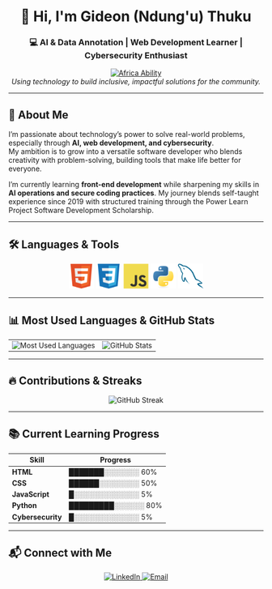 <h1 align="center">👋 Hi, I'm Gideon (Ndung'u) Thuku</h1>
<h3 align="center">💻 AI & Data Annotation | Web Development Learner | Cybersecurity Enthusiast</h3>

<p align="center">
  <a href="https://www.africaability.org" target="_blank"><img src="https://img.shields.io/badge/AfricaAbility.org-%23DC5100?style=for-the-badge&logo=google-chrome&logoColor=white" alt="Africa Ability"></a>
  <br>
  <em>Using technology to build inclusive, impactful solutions for the community.</em>
</p>

---

## 🚀 About Me  

I’m passionate about technology’s power to solve real-world problems, especially through **AI, web development, and cybersecurity**.  
My ambition is to grow into a versatile software developer who blends creativity with problem-solving, building tools that make life better for everyone.  

I’m currently learning **front-end development** while sharpening my skills in **AI operations and secure coding practices**. My journey blends self-taught experience since 2019 with structured training through the Power Learn Project Software Development Scholarship.

---

## 🛠 Languages & Tools  

<p align="center">
  <img src="https://raw.githubusercontent.com/devicons/devicon/master/icons/html5/html5-original.svg" width="50" alt="HTML5"/>
  <img src="https://raw.githubusercontent.com/devicons/devicon/master/icons/css3/css3-original.svg" width="50" alt="CSS3"/>
  <img src="https://raw.githubusercontent.com/devicons/devicon/master/icons/javascript/javascript-original.svg" width="50" alt="JavaScript"/>
  <img src="https://raw.githubusercontent.com/devicons/devicon/master/icons/python/python-original.svg" width="50" alt="Python"/>
  <img src="https://raw.githubusercontent.com/devicons/devicon/master/icons/mysql/mysql-original.svg" width="50" alt="MySQL"/>
</p>

---

## 📊 Most Used Languages & GitHub Stats  

<table align="center">
  <tr>
    <td>
      <img src="https://github-profile-summary-cards.vercel.app/api/cards/most-commit-language?username=GideonThuku&theme=tokyonight" alt="Most Used Languages"/>
    </td>
    <td>
      <img src="https://github-profile-summary-cards.vercel.app/api/cards/stats?username=GideonThuku&theme=tokyonight" alt="GitHub Stats"/>
    </td>
  </tr>
</table>

---

## 🔥 Contributions & Streaks  

<p align="center">
  <img src="https://github-readme-streak-stats.herokuapp.com?user=GideonThuku&theme=tokyonight&hide_border=true" alt="GitHub Streak"/>
</p>

---

## 📚 Current Learning Progress  

| Skill        | Progress |
|--------------|----------|
| **HTML**     | ███████░░░░░░░ 60% |
| **CSS**      | ██████░░░░░░░░ 50% |
| **JavaScript** | █░░░░░░░░░░░░░ 5% |
| **Python**   | █████████░░░░░░ 80% |
| **Cybersecurity** | █░░░░░░░░░░░░░ 5% |

---

## 📬 Connect with Me  

<p align="center">
  <a href="https://www.linkedin.com/in/gideon-thuku-51096580" target="_blank">
    <img src="https://img.shields.io/badge/LinkedIn-%230077B5?style=for-the-badge&logo=linkedin&logoColor=white" alt="LinkedIn">
  </a>
  <a href="mailto:gideon@africaability.org">
    <img src="https://img.shields.io/badge/Email-gideon@africaability.org-%23EA4335?style=for-the-badge&logo=gmail&logoColor=white" alt="Email">
  </a>
</p>
